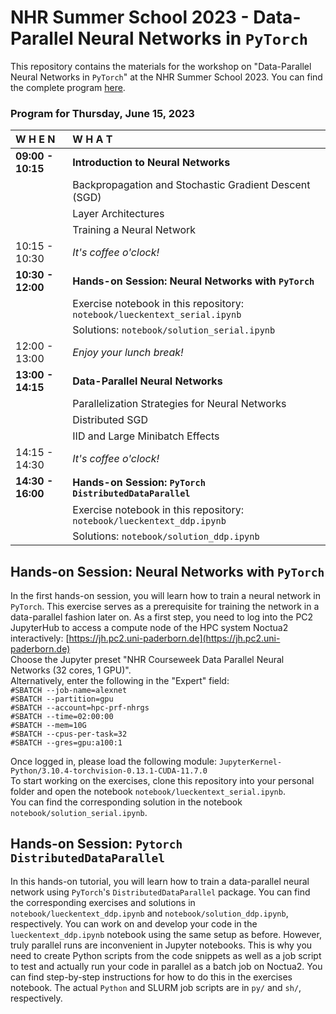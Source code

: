 # NHR Summer School 2023 - Data-Parallel Neural Networks in `PyTorch`
This repository contains the materials for the workshop on "Data-Parallel Neural Networks in `PyTorch`" at the NHR Summer School 2023. 
You can find the complete program [here](https://moodle.nhr.fau.de/course/view.php?id=117).

### Program for Thursday, June 15, 2023

| W H E N           | W H A T                                                 |
| :-----------------| :------------------------------------------------------ |
| **09:00 - 10:15** | **Introduction to Neural Networks**                     |  
|                   | Backpropagation and Stochastic Gradient Descent (SGD)   |  
|                   | Layer Architectures                                     |  
|                   | Training a Neural Network                               |  
| 10:15 - 10:30     | *It's coffee o'clock!*                                  |
| **10:30 - 12:00** | **Hands-on Session: Neural Networks with `PyTorch`**    |  
|                   | Exercise notebook in this repository: `notebook/lueckentext_serial.ipynb`  |
|                   | Solutions: `notebook/solution_serial.ipynb`     |
| 12:00 - 13:00     | *Enjoy your lunch break!*                               |  
| **13:00 - 14:15** | **Data-Parallel Neural Networks**                       |  
|                   | Parallelization Strategies for Neural Networks          |  
|                   | Distributed SGD                                         |  
|                   | IID and Large Minibatch Effects                         |  
|   14:15 - 14:30   | *It's coffee o'clock!*                                  |
| **14:30 - 16:00** | **Hands-on Session: `PyTorch DistributedDataParallel`** |
|                   | Exercise notebook in this repository: `notebook/lueckentext_ddp.ipynb`  |
|                   | Solutions: `notebook/solution_ddp.ipynb`  |

## Hands-on Session: Neural Networks with `PyTorch`
In the first hands-on session, you will learn how to train a neural network in `PyTorch`. This exercise serves as a prerequisite for training the network in a data-parallel fashion later on. 
As a first step, you need to log into the PC2 JupyterHub to access a compute node of the HPC system Noctua2 interactively: [https://jh.pc2.uni-paderborn.de](https://jh.pc2.uni-paderborn.de)  
Choose the Jupyter preset "NHR Courseweek Data Parallel Neural Networks (32 cores, 1 GPU)".  
Alternatively, enter the following in the "Expert" field:  
`#SBATCH --job-name=alexnet`  
`#SBATCH --partition=gpu`  
`#SBATCH --account=hpc-prf-nhrgs`  
`#SBATCH --time=02:00:00`  
`#SBATCH --mem=10G`  
`#SBATCH --cpus-per-task=32`  
`#SBATCH --gres=gpu:a100:1`  

Once logged in, please load the following module: `JupyterKernel-Python/3.10.4-torchvision-0.13.1-CUDA-11.7.0`  
To start working on the exercises, clone this repository into your personal folder and open the notebook `notebook/lueckentext_serial.ipynb`.  
You can find the corresponding solution in the notebook `notebook/solution_serial.ipynb`.

## Hands-on Session: `Pytorch DistributedDataParallel`
In this hands-on tutorial, you will learn how to train a data-parallel neural network using `PyTorch`'s `DistributedDataParallel` package. 
You can find the corresponding exercises and solutions in `notebook/lueckentext_ddp.ipynb` and `notebook/solution_ddp.ipynb`, respectively. 
You can work on and develop your code in the `lueckentext_ddp.ipynb` notebook using the same setup as before. However, truly parallel runs are inconvenient in Jupyter notebooks. This is why you need to create Python scripts from the code snippets as well as a job script to test and actually run your code in parallel as a batch job on Noctua2. You can find step-by-step instructions for how to do this in the exercises notebook. The actual `Python` and SLURM job scripts are in `py/` and `sh/`, respectively.
